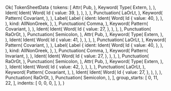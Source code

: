 Ok(
    TokenSheetData {
        tokens: [
            Attr(
                Pub,
            ),
            Keyword(
                Type(
                    Extern,
                ),
            ),
            Ident(
                Ident(
                    Word(
                        Id {
                            value: 39,
                        },
                    ),
                ),
            ),
            Punctuation(
                LaOrLt,
            ),
            Keyword(
                Pattern(
                    Covariant,
                ),
            ),
            Label(
                Label {
                    ident: Ident(
                        Word(
                            Id {
                                value: 40,
                            },
                        ),
                    ),
                    kind: AllNonGreek,
                },
            ),
            Punctuation(
                Comma,
            ),
            Keyword(
                Pattern(
                    Covariant,
                ),
            ),
            Ident(
                Ident(
                    Word(
                        Id {
                            value: 27,
                        },
                    ),
                ),
            ),
            Punctuation(
                RaOrGt,
            ),
            Punctuation(
                Semicolon,
            ),
            Attr(
                Pub,
            ),
            Keyword(
                Type(
                    Extern,
                ),
            ),
            Ident(
                Ident(
                    Word(
                        Id {
                            value: 41,
                        },
                    ),
                ),
            ),
            Punctuation(
                LaOrLt,
            ),
            Keyword(
                Pattern(
                    Covariant,
                ),
            ),
            Label(
                Label {
                    ident: Ident(
                        Word(
                            Id {
                                value: 40,
                            },
                        ),
                    ),
                    kind: AllNonGreek,
                },
            ),
            Punctuation(
                Comma,
            ),
            Keyword(
                Pattern(
                    Invariant,
                ),
            ),
            Ident(
                Ident(
                    Word(
                        Id {
                            value: 27,
                        },
                    ),
                ),
            ),
            Punctuation(
                RaOrGt,
            ),
            Punctuation(
                Semicolon,
            ),
            Attr(
                Pub,
            ),
            Keyword(
                Type(
                    Extern,
                ),
            ),
            Ident(
                Ident(
                    Word(
                        Id {
                            value: 42,
                        },
                    ),
                ),
            ),
            Punctuation(
                LaOrLt,
            ),
            Keyword(
                Pattern(
                    Covariant,
                ),
            ),
            Ident(
                Ident(
                    Word(
                        Id {
                            value: 27,
                        },
                    ),
                ),
            ),
            Punctuation(
                RaOrGt,
            ),
            Punctuation(
                Semicolon,
            ),
        ],
        group_starts: [
            0,
            11,
            22,
        ],
        indents: [
            0,
            0,
            0,
        ],
    },
)